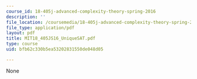 ```yaml
---
course_id: 18-405j-advanced-complexity-theory-spring-2016
description: ''
file_location: /coursemedia/18-405j-advanced-complexity-theory-spring-2016/bfb62c330b5ea53202831550de048d05_MIT18_405JS16_UniqueSAT.pdf
file_type: application/pdf
layout: pdf
title: MIT18_405JS16_UniqueSAT.pdf
type: course
uid: bfb62c330b5ea53202831550de048d05

---
```

None